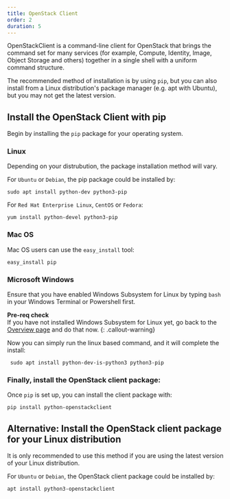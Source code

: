 ```yaml
---
title: OpenStack Client
order: 2
duration: 5
---
```


OpenStackClient is a command-line client for OpenStack that brings the command set for many services (for example, Compute, Identity, Image, Object Storage and others) together in a single shell with a uniform command structure.

The recommended method of installation is by using `pip`, but you can also install from a Linux distribution's package manager (e.g. apt with Ubuntu), but you may not get the latest version.


## Install the OpenStack Client with pip

Begin by installing the `pip` package for your operating system.

### Linux
Depending on your distrubution, the package installation method will vary.

For `Ubuntu` or `Debian`, the pip package could be installed by:
```
sudo apt install python-dev python3-pip
```

For `Red Hat Enterprise Linux`, `CentOS` or `Fedora`:
```
yum install python-devel python3-pip
```

### Mac OS
Mac OS users can use the `easy_install` tool:

```
easy_install pip
```

### Microsoft Windows
Ensure that you have enabled Windows Subsystem for Linux by typing `bash` in your Windows Terminal or Powershell first.

**Pre-req check**  
If you have not installed Windows Subsystem for Linux yet, go back to the [Overview page]({{sitebase.url}}/openstack-cli/01-overview) and do that now.
{: .callout-warning}

Now you can simply run the linux based command, and it will complete the install:

```
 sudo apt install python-dev-is-python3 python3-pip
```

### Finally, install the OpenStack client package:
Once `pip` is set up, you can install the client package with:
```
pip install python-openstackclient
```

## Alternative: Install the OpenStack client package for your Linux distribution
It is only recommended to use this method if you are using the latest version
of your Linux distribution.

For `Ubuntu` or `Debian`, the OpenStack client package could be installed by:
```
apt install python3-openstackclient
```
